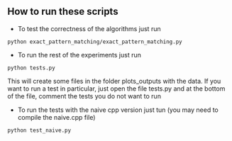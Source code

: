 ## How to run these scripts
* To test the correctness of the algorithms just run

```
python exact_pattern_matching/exact_pattern_matching.py
```

* To run the rest of the experiments just run

```
python tests.py
```

This will create some files in the folder plots_outputs with the data. If you want to run a test in particular, just
open the file tests.py and at the bottom of the file, comment the tests you do not want to run

* To run the tests with the naive cpp version just tun (you may need to compile the naive.cpp file)

```
python test_naive.py
```


